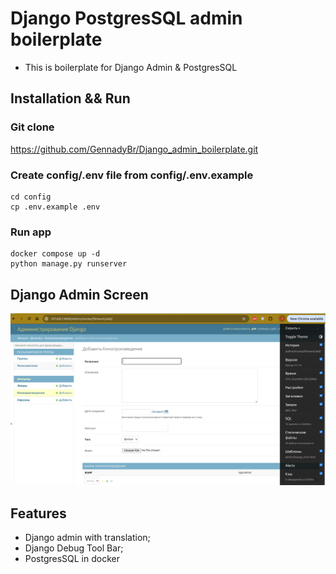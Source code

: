 # Django PostgresSQL admin boilerplate

* This is boilerplate for Django Admin & PostgresSQL

## Installation && Run
### Git clone
https://github.com/GennadyBr/Django_admin_boilerplate.git


### Create config/.env file from config/.env.example
```
cd config
cp .env.example .env
```


### Run app
```
docker compose up -d
python manage.py runserver
```

## Django Admin Screen
![img.png](movies%2Fimg.png)


## Features
- Django admin with translation;
- Django Debug Tool Bar;
- PostgresSQL in docker